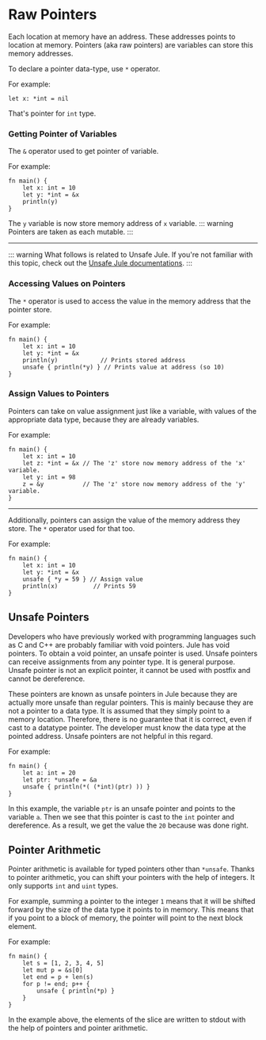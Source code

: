 # Raw Pointers
Each location at memory have an address. These addresses points to location at memory. Pointers (aka raw pointers) are variables can store this memory addresses.

To declare a pointer data-type, use `*` operator.

For example:
```jule
let x: *int = nil
```
That's pointer for `int` type.

### Getting Pointer of Variables
The `&` operator used to get pointer of variable.

For example:
```jule
fn main() {
    let x: int = 10
    let y: *int = &x
    println(y)
}
```
The `y` variable is now store memory address of `x` variable. 
::: warning
Pointers are taken as each mutable.
:::

---

::: warning
What follows is related to Unsafe Jule. If you're not familiar with this topic, check out the [Unsafe Jule documentations](/unsafe-jule/).
:::

### Accessing Values on Pointers
The `*` operator is used to access the value in the memory address that the pointer store.

For example:
```jule
fn main() {
    let x: int = 10
    let y: *int = &x
    println(y)            // Prints stored address
    unsafe { println(*y) } // Prints value at address (so 10)
}
```

### Assign Values to Pointers
Pointers can take on value assignment just like a variable, with values of the appropriate data type, because they are already variables.

For example:
```jule
fn main() {
    let x: int = 10
    let z: *int = &x // The 'z' store now memory address of the 'x' variable.
    let y: int = 98
    z = &y           // The 'z' store now memory address of the 'y' variable.
}
```

---

Additionally, pointers can assign the value of the memory address they store.
The `*` operator used for that too.

For example:
```jule
fn main() {
    let x: int = 10
    let y: *int = &x
    unsafe { *y = 59 } // Assign value
    println(x)          // Prints 59
}
```

## Unsafe Pointers
Developers who have previously worked with programming languages such as C and C++ are probably familiar with void pointers. Jule has void pointers. To obtain a void pointer, an unsafe pointer is used. Unsafe pointers can receive assignments from any pointer type. It is general purpose. Unsafe pointer is not an explicit pointer, it cannot be used with postfix and cannot be dereference.

These pointers are known as unsafe pointers in Jule because they are actually more unsafe than regular pointers. This is mainly because they are not a pointer to a data type. It is assumed that they simply point to a memory location. Therefore, there is no guarantee that it is correct, even if cast to a datatype pointer. The developer must know the data type at the pointed address. Unsafe pointers are not helpful in this regard.

For example:
```jule
fn main() {
    let a: int = 20
    let ptr: *unsafe = &a
    unsafe { println(*( (*int)(ptr) )) }
}
```
 In this example, the variable `ptr` is an unsafe pointer and points to the variable `a`. Then we see that this pointer is cast to the `int` pointer and dereference. As a result, we get the value the `20` because was done right. 

## Pointer Arithmetic

Pointer arithmetic is available for typed pointers other than `*unsafe`. Thanks to pointer arithmetic, you can shift your pointers with the help of integers. It only supports `int` and `uint` types.

For example, summing a pointer to the integer `1` means that it will be shifted forward by the size of the data type it points to in memory. This means that if you point to a block of memory, the pointer will point to the next block element.

For example:
```jule
fn main() {
    let s = [1, 2, 3, 4, 5]
    let mut p = &s[0]
    let end = p + len(s)
    for p != end; p++ {
        unsafe { println(*p) }
    }
}
```

In the example above, the elements of the slice are written to stdout with the help of pointers and pointer arithmetic.
